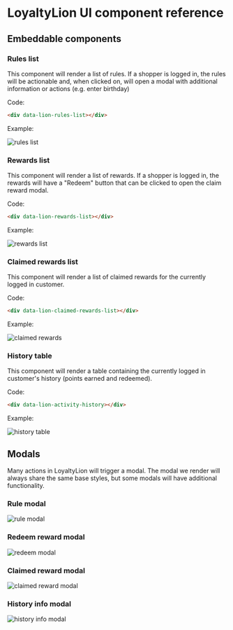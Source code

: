 # LoyaltyLion UI component reference

## Embeddable components

### Rules list

This component will render a list of rules. If a shopper is logged in, the rules will be actionable and, when clicked on, will open a modal with additional information or actions (e.g. enter birthday)

Code:

```html
<div data-lion-rules-list></div>
```

Example:

![rules list](https://d.pr/i/weRgL7.png)

### Rewards list

This component will render a list of rewards. If a shopper is logged in, the rewards will have a "Redeem" button that can be clicked to open the claim reward modal.

Code:

```html
<div data-lion-rewards-list></div>
```

Example:

![rewards list](https://d.pr/i/pX2Yom.png)

### Claimed rewards list

This component will render a list of claimed rewards for the currently logged in customer.

Code:

```html
<div data-lion-claimed-rewards-list></div>
```

Example:

![claimed rewards](https://d.pr/i/I0QHnj.png)

### History table

This component will render a table containing the currently logged in customer's history (points earned and redeemed).

Code:

```html
<div data-lion-activity-history></div>
```

Example:

![history table](https://d.pr/i/tIYNy1.png)

## Modals

Many actions in LoyaltyLion will trigger a modal. The modal we render will always share the same base styles, but some modals will have additional functionality.

### Rule modal

![rule modal](https://d.pr/i/GBmEy5.png)

### Redeem reward modal

![redeem modal](https://d.pr/i/VwmYlz.png)

### Claimed reward modal

![claimed reward modal](https://d.pr/i/zGOJow.png)

### History info modal

![history info modal](https://d.pr/i/TOP2ie.png)
